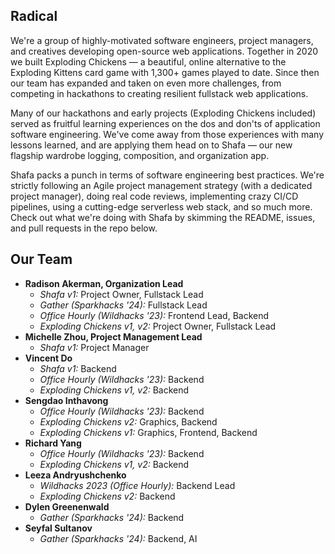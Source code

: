 ## Radical

We're a group of highly-motivated software engineers, project managers, and creatives developing open-source web applications.
Together in 2020 we built Exploding Chickens — a beautiful, online alternative to the Exploding Kittens card game with 1,300+ games played to date.
Since then our team has expanded and taken on even more challenges, from competing in hackathons to creating resilient fullstack web applications.

Many of our hackathons and early projects (Exploding Chickens included) served as fruitful learning experiences on the dos and don'ts of application software engineering.
We've come away from those experiences with many lessons learned, and are applying them head on to Shafa — our new flagship wardrobe logging, composition, and organization app.

Shafa packs a punch in terms of software engineering best practices.
We're strictly following an Agile project management strategy (with a dedicated project manager), doing real code reviews, implementing crazy CI/CD pipelines, using a cutting-edge serverless web stack, and so much more.
Check out what we're doing with Shafa by skimming the README, issues, and pull requests in the repo below.

## Our Team

- **Radison Akerman, Organization Lead**
    - *Shafa v1:* Project Owner, Fullstack Lead
    - *Gather (Sparkhacks '24):* Fullstack Lead
    - *Office Hourly (Wildhacks '23):* Frontend Lead, Backend
    - *Exploding Chickens v1, v2:* Project Owner, Fullstack Lead
- **Michelle Zhou, Project Management Lead**
    - *Shafa v1:* Project Manager
- **Vincent Do**
    - *Shafa v1:* Backend
    - *Office Hourly (Wildhacks '23):* Backend
    - *Exploding Chickens v1, v2:* Backend
- **Sengdao Inthavong**
    - *Office Hourly (Wildhacks '23):* Backend
    - *Exploding Chickens v2:* Graphics, Backend
    - *Exploding Chickens v1:* Graphics, Frontend, Backend
- **Richard Yang**
    - *Office Hourly (Wildhacks '23):* Backend
    - *Exploding Chickens v1, v2:* Backend
- **Leeza Andryushchenko**
    - *Wildhacks 2023 (Office Hourly):* Backend Lead
    - *Exploding Chickens v2:* Backend
- **Dylen Greenenwald**
    - *Gather (Sparkhacks '24):* Backend
- **Seyfal Sultanov**
    - *Gather (Sparkhacks '24):* Backend, AI
